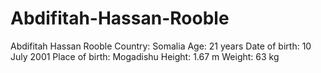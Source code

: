 # Abdifitah-Hassan-Rooble
Abdifitah Hassan Rooble   Country: Somalia   Age: 21 years  Date of birth: 10 July 2001  Place of birth: Mogadishu   Height: 1.67 m  Weight: 63 kg
